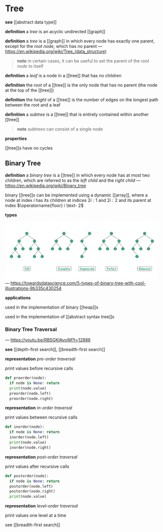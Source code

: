 # Tree

**see** [[abstract data type]]

**definition** a _tree_ is an acyclic undirected [[graph]]

**definition** a _tree_ is a [[graph]] in which every node has exactly one parent, except for the _root node_, which has no parent &mdash; <https://en.wikipedia.org/wiki/Tree_(data_structure)>

> **note** in certain cases, it can be useful to set the parent of the _root node_ to itself

**definition** a _leaf_ is a node in a [[tree]] that has no children

**definition** the _root_ of a [[tree]] is the only node that has no parent (the node at the top of the [[tree]])

**definition** the _height_ of a [[tree]] is the number of edges on the longest path between the root and a leaf

**definition** a _subtree_ is a [[tree]] that is entirely contained within another [[tree]]

> **note** _subtrees_ can consist of a single node

**properties**

[[tree]]s have no cycles

## Binary Tree

**definition** a _binary tree_ is a [[tree]] in which every node has at most two children, which are referred to as the _left child_ and the _right child_ &mdash; <https://en.wikipedia.org/wiki/Binary_tree>

binary [[tree]]s can be implemented using a dynamic [[array]], where a node at index $i$ has its children at indices $2i : 1$ and $2i : 2$ and its parent at index $\operatorname{floor} i \text- 2$

**types**

![](20221004211912.png) &mdash; <https://towardsdatascience.com/5-types-of-binary-tree-with-cool-illustrations-9b335c430254>

**applications**

used in the implementation of binary [[heap]]s

used in the implementation of [[abstract syntax tree]]s

### Binary Tree Traversal

&mdash; <https://youtu.be/RBSGKlAvoiM?t=12886>

**see** [[depth-first search]], [[breadth-first search]]

**representation** _pre-order traversal_

print values before recursive calls

```python
def preorder(node):
  if node is None: return
  print(node.value)
  preorder(node.left)
  preorder(node.right)
```

**representation** _in-order traversal_

print values between recursive calls

```python
def inorder(node):
  if node is None: return
  inorder(node.left)
  print(node.value)
  inorder(node.right)
```

**representation** _post-order traversal_

print values after recursive calls

```python
def postorder(node):
  if node is None: return
  postorder(node.left)
  postorder(node.right)
  print(node.value)
```

**representation** _level-order traversal_

print values one level at a time

see [[breadth-first search]]
